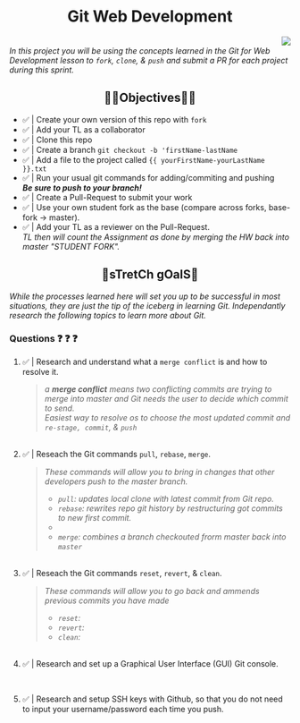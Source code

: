 <h1 align="center">Git Web Development</h1>
<img align="right" src="https://img.shields.io/badge/Lambda School Assignment-Git-RED?style=flat&logo=appveyor"/><br>
<i align="center">In this project you will be using the concepts learned in the Git for Web Development lesson to <code>fork</code>, <code>clone</code>, & <code>push</code> and submit a PR for each project during this sprint.</i>


<h2 align="center">🕵🏿‍Objectives🕵🏿‍</h2>
 <ul>
  <li>✅ | Create your own version of this repo with <code>fork</code></li>
  <li>✅ | Add your TL as a collaborator</li>
  <li>✅ | Clone this repo</li>
  <li>✅ | Create a branch <code>git checkout -b 'firstName-lastName</code></li>
  <li>✅ | Add a file to the project called <code>{{ yourFirstName-yourLastName }}.txt</code></li>
  <li>✅ | Run your usual git commands for adding/commiting and pushing</li>
      <b><i>Be sure to push to your branch!</i></b>
  <li>✅ | Create a Pull-Request to submit your work</li>
  <li>✅ | Use your own student fork as the base (compare across forks, base-fork -> master).</li>
  <li>✅ | Add your TL as a reviewer on the Pull-Request.</li>
     <i>TL then will count the Assignment as done by merging the HW back into master "STUDENT FORK".</i>
</ul>

<h2 align="center">🥅sTretCh gOalS🥅</h2>
<i align="center">While the processes learned here will set you up to be successful in most situations, they are just the tip of the iceberg in learning Git. Independantly research the following topics to learn more about Git.</i>

<h3>Questions ❓ ❓ ❓</h3>
<ol>
 <li>✅ | Research and understand what a <code>merge conflict</code> is and how to resolve it.
 <blockquote><i>a <b>merge conflict</b> means two conflicting commits are trying to merge into master and Git needs the user to decide which commit to send.<br>Easiest way to resolve os to choose the most updated commit and <code>re-stage, commit</code>, & <code>push</code></i></blockquote><br></li>

 <li>✅ | Reseach the Git commands <code>pull</code>, <code>rebase</code>, <code>merge</code>.
 <blockquote><i>These commands will allow you to bring in changes that other developers push to the master branch.<br>
  <ul>
   <li><code>pull</code>: updates local clone with latest commit from Git repo.</li>
   <li><code>rebase</code>: rewrites repo git history by restructuring got commits to new first commit.<li>
   <li><code>merge</code>:  combines a branch checkouted frorm master back into <code>master</code></li>
  </ul></i></blockquote><br></li>

  <li>✅ | Reseach the Git commands <code>reset</code>, <code>revert</code>, & <code>clean</code>.<br><blockquote><i>These commands will allow you to go back and ammends previous commits you have made
   <ul>
    <li><code>reset</code>: </li>
    <li><code>revert</code>: </li>
    <li><code>clean</code>: </li>
    </ul></i></blockquote></li>
   </ul><br></li>

  <li>✅ | Research and set up a Graphical User Interface (GUI) Git console.<br> 
   <blockquote><img src=""></blockquote><br></li>

  <li>✅ | Research and setup SSH keys with Github, so that you do not need to input your username/password each time you push.</li> 
</ul>